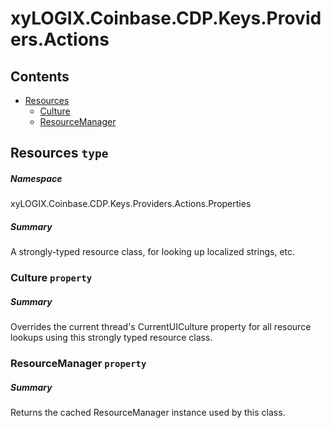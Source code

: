 <a name='assembly'></a>
# xyLOGIX.Coinbase.CDP.Keys.Providers.Actions

## Contents

- [Resources](#T-xyLOGIX.Coinbase.CDP.Keys.Providers.Actions-Properties-Resources 'xyLOGIX.Coinbase.CDP.Keys.Providers.Actions.Properties.Resources')
  - [Culture](#P-xyLOGIX.Coinbase.CDP.Keys.Providers.Actions-Properties-Resources-Culture 'xyLOGIX.Coinbase.CDP.Keys.Providers.Actions.Properties.Resources.Culture')
  - [ResourceManager](#P-xyLOGIX.Coinbase.CDP.Keys.Providers.Actions-Properties-Resources-ResourceManager 'xyLOGIX.Coinbase.CDP.Keys.Providers.Actions.Properties.Resources.ResourceManager')

<a name='T-xyLOGIX.Coinbase.CDP.Keys.Providers.Actions-Properties-Resources'></a>
## Resources `type`

##### Namespace

xyLOGIX.Coinbase.CDP.Keys.Providers.Actions.Properties

##### Summary

A strongly-typed resource class, for looking up localized strings, etc.

<a name='P-xyLOGIX.Coinbase.CDP.Keys.Providers.Actions-Properties-Resources-Culture'></a>
### Culture `property`

##### Summary

Overrides the current thread's CurrentUICulture property for all
  resource lookups using this strongly typed resource class.

<a name='P-xyLOGIX.Coinbase.CDP.Keys.Providers.Actions-Properties-Resources-ResourceManager'></a>
### ResourceManager `property`

##### Summary

Returns the cached ResourceManager instance used by this class.
